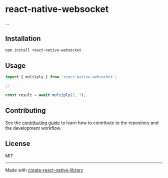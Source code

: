# react-native-websocket

...

## Installation

```sh
npm install react-native-websocket
```

## Usage

```js
import { multiply } from 'react-native-websocket';

// ...

const result = await multiply(3, 7);
```

## Contributing

See the [contributing guide](CONTRIBUTING.md) to learn how to contribute to the repository and the development workflow.

## License

MIT

---

Made with [create-react-native-library](https://github.com/callstack/react-native-builder-bob)
